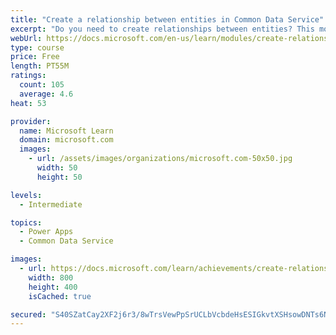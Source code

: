 ```yaml
---
title: "Create a relationship between entities in Common Data Service"
excerpt: "Do you need to create relationships between entities? This module will show how and why you can separate data into entities and how to relate between entities to build complex and robust business solutions. It will also explain the different kinds of relationships that you can define between entities in Common Data Service."
webUrl: https://docs.microsoft.com/en-us/learn/modules/create-relationship-between-cds-entities/
type: course
price: Free
length: PT55M
ratings:
  count: 105
  average: 4.6
heat: 53

provider:
  name: Microsoft Learn
  domain: microsoft.com
  images:
    - url: /assets/images/organizations/microsoft.com-50x50.jpg
      width: 50
      height: 50

levels:
  - Intermediate

topics:
  - Power Apps
  - Common Data Service

images:
  - url: https://docs.microsoft.com/learn/achievements/create-relationship-between-cds-entities-social.png
    width: 800
    height: 400
    isCached: true

secured: "S40SZatCay2XF2j6r3/8wTrsVewPpSrUCLbVcbdeHsESIGkvtXSHsowDNTs6NVE2QvSUoTFfoZnJ132ocxBLeEo5NRSQQ61DwhlLjDz584WiMS4Sy7VbnJrLtRFvm/YmOm2stzuyqZCKy9l3xQw9OUqTfDHsO5cKFIAL3SIRILLETQldhbDe05mKIocNEuXa9P//1wjJmr17D2AqSABQdDAKaekNWiw8Uz8ifHkCaLbY6TJ3DYPzYcqPFH6S/kEcrzERFq+U48nQF4VY63t8MYzulAfn/FMNV5wEx1/q74XaV0FUuD5SKigoPPctZrueEywst0puNTj1zrNyUDGzhYIxmcnrebdQzJdZQ+9XRS1mFYNk/m9+7K1qNHTZTe59XN9qMpfR5fna9c2Mc8V9BQ==;SWY6ineR68lBlDrac20XTw=="
---
```


